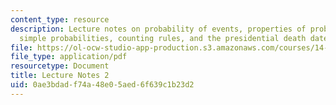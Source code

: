 ```yaml
---
content_type: resource
description: Lecture notes on probability of events, properties of probabilities,
  simple probabilities, counting rules, and the presidential death date paradox.
file: https://ol-ocw-studio-app-production.s3.amazonaws.com/courses/14-30-introduction-to-statistical-methods-in-economics-spring-2009/0ae3bdadf74a48e05aed6f639c1b23d2_MIT14_30s09_lec02.pdf
file_type: application/pdf
resourcetype: Document
title: Lecture Notes 2
uid: 0ae3bdad-f74a-48e0-5aed-6f639c1b23d2
---
```

